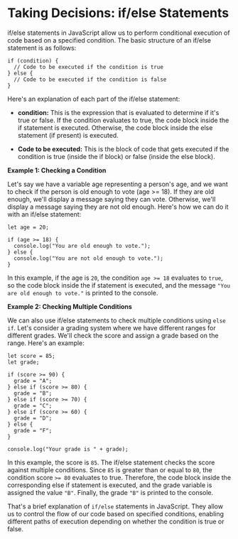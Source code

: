 # **Taking Decisions: if/else Statements**

if/else statements in JavaScript allow us to perform conditional execution of code based on a specified condition. The basic structure of an if/else statement is as follows:
```
if (condition) {
  // Code to be executed if the condition is true
} else {
  // Code to be executed if the condition is false
}
```

Here's an explanation of each part of the if/else statement:

* **condition:** This is the expression that is evaluated to determine if it's true or false. If the condition evaluates to true, the code block inside the if statement is executed. Otherwise, the code block inside the else statement (if present) is executed.

* **Code to be executed:** This is the block of code that gets executed if the condition is true (inside the if block) or false (inside the else block).

**Example 1: Checking a Condition**

Let's say we have a variable age representing a person's age, and we want to check if the person is old enough to vote (age >= 18). If they are old enough, we'll display a message saying they can vote. Otherwise, we'll display a message saying they are not old enough. Here's how we can do it with an if/else statement:
```
let age = 20;

if (age >= 18) {
  console.log("You are old enough to vote.");
} else {
  console.log("You are not old enough to vote.");
}
```
In this example, if the age is `20`, the condition `age >= 18` evaluates to `true`, so the code block inside the if statement is executed, and the message `"You are old enough to vote."` is printed to the console.

**Example 2: Checking Multiple Conditions**

We can also use if/else statements to check multiple conditions using `else if`. Let's consider a grading system where we have different ranges for different grades. We'll check the score and assign a grade based on the range. Here's an example:
```
let score = 85;
let grade;

if (score >= 90) {
  grade = "A";
} else if (score >= 80) {
  grade = "B";
} else if (score >= 70) {
  grade = "C";
} else if (score >= 60) {
  grade = "D";
} else {
  grade = "F";
}

console.log("Your grade is " + grade);
```

In this example, the score is `85`. The if/else statement checks the score against multiple conditions. Since `85` is greater than or equal to `80`, the condition score `>= 80` evaluates to true. Therefore, the code block inside the corresponding else if statement is executed, and the grade variable is assigned the value `"B"`. Finally, the grade `"B"` is printed to the console.

That's a brief explanation of `if/else` statements in JavaScript. They allow us to control the flow of our code based on specified conditions, enabling different paths of execution depending on whether the condition is true or false.
